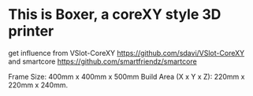 # This is Boxer, a coreXY style 3D printer

get influence from VSlot-CoreXY https://github.com/sdavi/VSlot-CoreXY and smartcore https://github.com/smartfriendz/smartcore

Frame Size: 400mm x 400mm x 500mm
Build Area (X x Y x Z): 220mm x 220mm x 240mm. 



